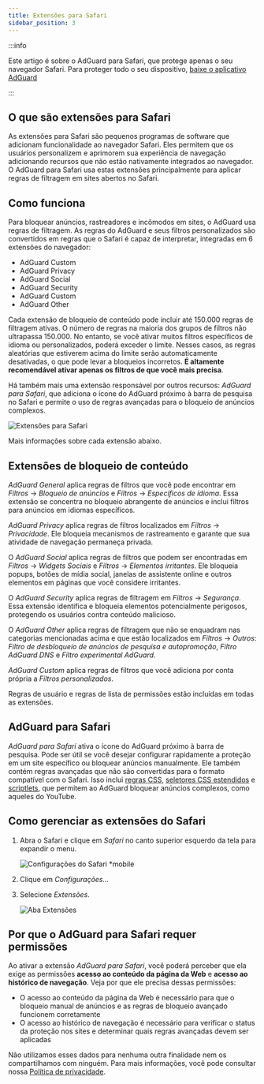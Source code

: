 ```yaml
---
title: Extensões para Safari
sidebar_position: 3
---
```


:::info

Este artigo é sobre o AdGuard para Safari, que protege apenas o seu navegador Safari. Para proteger todo o seu dispositivo, [baixe o aplicativo AdGuard](https://agrd.io/download-kb-adblock)

:::

## O que são extensões para Safari

As extensões para Safari são pequenos programas de software que adicionam funcionalidade ao navegador Safari. Eles permitem que os usuários personalizem e aprimorem sua experiência de navegação adicionando recursos que não estão nativamente integrados ao navegador. O AdGuard para Safari usa estas extensões principalmente para aplicar regras de filtragem em sites abertos no Safari.

## Como funciona

Para bloquear anúncios, rastreadores e incômodos em sites, o AdGuard usa regras de filtragem. As regras do AdGuard e seus filtros personalizados são convertidos em regras que o Safari é capaz de interpretar, integradas em 6 extensões do navegador:

- AdGuard Custom
- AdGuard Privacy
- AdGuard Social
- AdGuard Security
- AdGuard Custom
- AdGuard Other

Cada extensão de bloqueio de conteúdo pode incluir até 150.000 regras de filtragem ativas. O número de regras na maioria dos grupos de filtros não ultrapassa 150.000. No entanto, se você ativar muitos filtros específicos de idioma ou personalizados, poderá exceder o limite. Nesses casos, as regras aleatórias que estiverem acima do limite serão automaticamente desativadas, o que pode levar a bloqueios incorretos. **É altamente recomendável ativar apenas os filtros de que você mais precisa**.

Há também mais uma extensão responsável por outros recursos: *AdGuard para Safari*, que adiciona o ícone do AdGuard próximo à barra de pesquisa no Safari e permite o uso de regras avançadas para o bloqueio de anúncios complexos.

![Extensões para Safari](https://cdn.adtidy.org/content/kb/ad_blocker/safari/adguard-for-safari-icon1.png)

Mais informações sobre cada extensão abaixo.

## Extensões de bloqueio de conteúdo

*AdGuard General* aplica regras de filtros que você pode encontrar em *Filtros* → *Bloqueio de anúncios* e *Filtros* → *Específicos de idioma*. Essa extensão se concentra no bloqueio abrangente de anúncios e inclui filtros para anúncios em idiomas específicos.

*AdGuard Privacy* aplica regras de filtros localizados em *Filtros* → *Privacidade*. Ele bloqueia mecanismos de rastreamento e garante que sua atividade de navegação permaneça privada.

O *AdGuard Social* aplica regras de filtros que podem ser encontradas em *Filtros* → *Widgets Sociais* e *Filtros* → *Elementos irritantes*. Ele bloqueia popups, botões de mídia social, janelas de assistente online e outros elementos em páginas que você considere irritantes.

O *AdGuard Security* aplica regras de filtragem em *Filtros* → *Segurança*. Essa extensão identifica e bloqueia elementos potencialmente perigosos, protegendo os usuários contra conteúdo malicioso.

O *AdGuard Other* aplica regras de filtragem que não se enquadram nas categorias mencionadas acima e que estão localizados em *Filtros* → *Outros*: *Filtro de desbloqueio de anúncios de pesquisa e autopromoção*, *Filtro AdGuard DNS* e *Filtro experimental AdGuard*.

*AdGuard Custom* aplica regras de filtros que você adiciona por conta própria a *Filtros personalizados*.

Regras de usuário e regras de lista de permissões estão incluídas em todas as extensões.

## AdGuard para Safari

*AdGuard para Safari* ativa o ícone do AdGuard próximo à barra de pesquisa. Pode ser útil se você desejar configurar rapidamente a proteção em um site específico ou bloquear anúncios manualmente. Ele também contém regras avançadas que não são convertidas para o formato compatível com o Safari. Isso inclui [regras CSS](/general/ad-filtering/create-own-filters#cosmetic-css-rules), [seletores CSS estendidos](/general/ad-filtering/create-own-filters#extended-css-selectors) e [scriptlets](/general/ad-filtering/create-own-filters#scriptlets), que permitem ao AdGuard bloquear anúncios complexos, como aqueles do YouTube.

## Como gerenciar as extensões do Safari

1. Abra o Safari e clique em *Safari* no canto superior esquerdo da tela para expandir o menu.

    ![Configurações do Safari *mobile](https://cdn.adtidy.org/content/kb/ad_blocker/safari/adguard-for-safari-settings1.png)

1. Clique em *Configurações...*

1. Selecione *Extensões*.

    ![Aba Extensões](https://cdn.adtidy.org/content/kb/ad_blocker/safari/adguard-for-safari-extensions1.png)

## Por que o AdGuard para Safari requer permissões

Ao ativar a extensão *AdGuard para Safari*, você poderá perceber que ela exige as permissões **acesso ao conteúdo da página da Web** e **acesso ao histórico de navegação**. Veja por que ele precisa dessas permissões:

- O acesso ao conteúdo da página da Web é necessário para que o bloqueio manual de anúncios e as regras de bloqueio avançado funcionem corretamente
- O acesso ao histórico de navegação é necessário para verificar o status da proteção nos sites e determinar quais regras avançadas devem ser aplicadas

Não utilizamos esses dados para nenhuma outra finalidade nem os compartilhamos com ninguém. Para mais informações, você pode consultar nossa [Política de privacidade](https://adguard.com/privacy.html).
